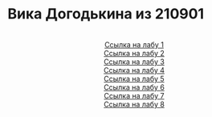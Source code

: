 <h1>Вика Догодькина из 210901</h1>

<br>
<div style="text-align:center"><a href="https://vviikka.github.io/piis/lab1/index.html">Ссылка на лабу 1</a>
<br><a href="https://vviikka.github.io/piis/lab2/index.html">Ссылка на лабу 2</a>
<br><a href="https://vviikka.github.io/piis/lab3/index.html">Ссылка на лабу 3</a>
<br><a href="https://vviikka.github.io/piis/lab4/index.html">Ссылка на лабу 4</a>
<br><a href="https://vviikka.github.io/piis/lab5/index.html">Ссылка на лабу 5</a>
<br><a href="https://vviikka.github.io/piis/lab6/index.html">Ссылка на лабу 6</a>
<br><a href="https://vviikka.github.io/piis/lab7/index.html">Ссылка на лабу 7</a>
<br><a href="https://vviikka.github.io/piis/lab8/index.html">Ссылка на лабу 8</a>

</div>
